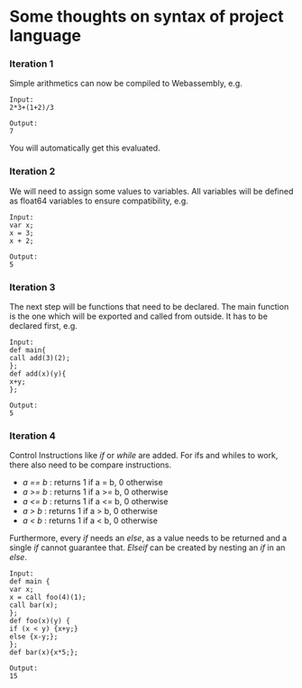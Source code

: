 # Some thoughts on syntax of project language

### Iteration 1

Simple arithmetics can now be compiled to Webassembly, e.g.

```
Input:
2*3+(1+2)/3

Output:
7
```

You will automatically get this evaluated.

### Iteration 2

We will need to assign some values to variables. All variables will be defined as float64 variables to ensure compatibility, e.g.

```
Input:
var x;
x = 3;
x + 2;

Output:
5
```

### Iteration 3

The next step will be functions that need to be declared. The main function is the one which will be exported and called from outside. It has to be declared first, e.g.

```
Input:
def main{
call add(3)(2);
};
def add(x)(y){
x+y;
};

Output:
5
```

### Iteration 4

Control Instructions like *if* or *while* are added. For ifs and whiles to work, there also need to be compare instructions.

* *a == b* : returns 1 if a = b, 0 otherwise
* *a >= b* : returns 1 if a >= b, 0 otherwise
* *a <= b* : returns 1 if a <= b, 0 otherwise
* *a > b* : returns 1 if a > b, 0 otherwise
* *a < b* : returns 1 if a < b, 0 otherwise

Furthermore, every *if* needs an *else*, as a value needs to be returned and a single *if* cannot guarantee that. *Elseif* can be created by nesting an *if* in an *else*.

```
Input:
def main {
var x;
x = call foo(4)(1);
call bar(x);
};
def foo(x)(y) {
if (x < y) {x+y;} 
else {x-y;};
};
def bar(x){x*5;};

Output:
15
``` 